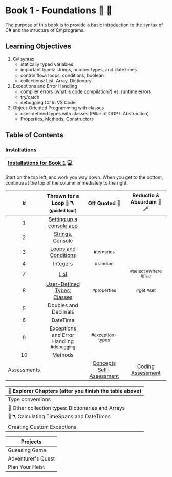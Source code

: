 # Book 1 - Foundations :nut_and_bolt: :wrench:
The purpose of this book is to provide a basic introduction to the syntax of C# and the structure of C# programs.

## Learning Objectives
1. C# syntax
    <ul>
        <li>statically typed variables</li>
        <li>important types: strings, number types, and DateTimes</li>
        <li>control flow: loops, conditions, boolean</li>
        <li>collections: List, Array, Dictionary</li>
    </ul>
1. Exceptions and Error Handling
    <ul>
        <li>compiler errors (what is code compilation?) vs. runtime errors</li>
        <li>try/catch</li>
        <li>debugging C# in VS Code</li>
    </ul>
1. Object-Oriented Programming with classes
    <ul>
        <li>user-defined types with classes (Pillar of OOP I: Abstraction)</li>
        <li>Properties, Methods, Constructors</li>
    </ul>

## Table of Contents

### Installations
|[Installations for Book 1](./chapters/book-1-installations.md) :computer:|
|--|

Start on the top left, and work you way down. When you get to the bottom, continue at the top of the column immediately to the right. 

|#|Thrown for a Loop :football::boomerang:<br> <sub>(guided tour)</sub> |Off Quoted :speech_balloon:|Reductio & Absurdum :mage: :magic_wand:|
|:-:|:-:|:-:|:-:|
|1|[Setting up a console app](./chapters/setting-up-console-app.md)|||
|2|[Strings, Console](./chapters/interacting-with-console.md)|||
|3|[Loops and Conditions](./chapters/conditionals-and-loops.md)|<sub style="font-size: 0.85rem;">#ternaries</sub>||
|4|[Integers](./chapters/working-with-integers.md)|<sub style="font-size: 0.85rem;">#random</sub>||
|7|[List](./chapters/thrown-for-a-loop-lists.md)||<sub style="font-size: 0.85rem;">#select #where #first</sub>|
|8|[User-Defined Types: Classes](./chapters/classes-intro.md) |<sub style="font-size: 0.85rem;">#properties</sub>|<sub style="font-size: 0.85rem;">#get #set</sub>|
|5|Doubles and Decimals|||
|6|DateTime|||
|9|Exceptions and Error Handling <br><sub style="font-size: 0.85rem;">#debugging</sub>|<sub style="font-size: 0.85rem;">#exception-types</sub>||
|10|Methods|||
|Assessments||[Concepts Self-Assessment]()|[Coding Assessment]()|

|:compass: Explorer Chapters (after you finish the table above)|
|--|
|Type conversions|
|:speech_balloon: Other collection types: Dictionaries and Arrays|
|:football::boomerang: Calculating TimeSpans and DateTimes|
|Creating Custom Exceptions|


|Projects|
|--|
|Guessing Game|[Guessing Game Exercise](./chapters/guessing-game-exercise.md)
|Adventurer's Quest|
|Plan Your Heist|